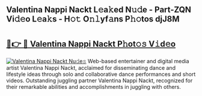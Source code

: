 ## Valentina Nappi Nackt L𝚎a𝚔ed N𝚞𝚍e - Part-ZQN Vi𝚍𝚎o L𝚎a𝚔s - H𝚘𝚝 O𝚗𝚕yf𝚊ns P𝚑𝚘tos djJ8M

# <h2><a href="http://kf1tu9.oniu.top/?m=Valentina+Nappi+Nackt">🔗👉 🔴 Valentina Nappi Nackt P𝚑ot𝚘𝚜 V𝚒d𝚎o</a></h2>

[![Valentina Nappi Nackt Nu𝚍e𝚜](https://i.imgur.com/0qMVB7G.gif)](http://kf1tu9.oniu.top/?m=Valentina+Nappi+Nackt)
Web-based entertainer and digital media artist Valentina Nappi Nackt, acclaimed for disseminating dance and lifestyle ideas through solo and collaborative dance performances and short videos. Outstanding juggling partner Valentina Nappi Nackt, recognized for their remarkable abilities and accomplishments in juggling with others.  
